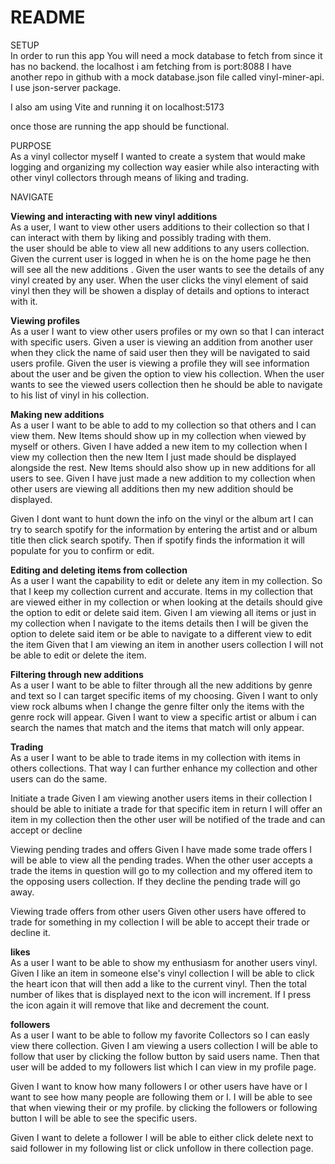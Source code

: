 # README

SETUP
</br>
In order to run this app You will need a mock database to fetch from since it has no backend. the localhost i am fetching from is port:8088 I have another repo in github with a mock database.json  file called vinyl-miner-api. I use json-server package.

I also am using Vite and running it on localhost:5173 

once those are running the app should be functional.

PURPOSE
</br>
As a vinyl collector myself I wanted to create a system that would make logging and organizing my collection way easier while also interacting with other vinyl collectors through means of liking and trading.

NAVIGATE
</br>

**Viewing and interacting with new vinyl additions**
</br>
As a  user, I  want to view other users additions to their collection so that I can interact with them by liking and possibly trading with them.  
  the user should be able to view all new additions to any users collection.
 Given the current user is logged in when he is on the home page he then will  see  all the new additions .  Given the user wants to see the  details of any vinyl created  by any user. When the user clicks the vinyl element of said vinyl then they will be showen a display of details and options to interact with it.

**Viewing profiles**
</br>
As a user I want to view other users profiles or my own so that I can interact with specific users.
Given a user is viewing an addition from another user when they click the name of said user then they will be navigated to said users profile.
Given the user is viewing a profile they will see information about the user and  be given the option to view his collection. When the user wants to see the viewed users collection then he should be able to navigate to his list of vinyl in his collection.

**Making new additions** 
</br>
As a user I want to be able to add to my collection so that others and I can view them.
New Items should show up in my collection when viewed by myself or others. 
Given I have added a new item to my collection when I view my collection then the new Item I just made should be displayed alongside the rest.
New Items should also show up in new additions for all users to see.
Given I have just made a new addition to my collection when other users are viewing all additions then  my new addition should be displayed.

Given I dont want to hunt down the info on the vinyl or the album art I can try to search spotify for the information by entering the artist and or album title then click search spotify. Then if spotify finds the information it will populate for you to confirm or edit.

**Editing and deleting items from collection**
</br>
As a user I want the capability to edit or delete any item in my collection. So that I keep my collection current and accurate.
Items in my collection that are viewed either in my collection or when looking at the details should give the option to edit or delete said item.
Given I am viewing all items  or just in  my collection when I navigate to the items details then I will  be given the option to delete said item or be able to navigate to a different view to edit the item
Given that I am viewing an item in another users collection I will not be able to edit or delete the item.


**Filtering through new additions**
</br>
As a user I want to be able to filter through all the new additions by genre and text so I can target specific items of my choosing.
Given I want to only view rock albums  when I change the genre filter only the items with the genre rock will appear.
Given I want to view a specific artist or album i can search the names that match and the items that match will only appear.


**Trading**
</br>
As a user I want to be able to trade items in my collection with items in others collections. That way I can further enhance my collection and other users can do the same.

Initiate a trade
Given I am viewing another users items in their collection I should be able to initiate a trade for that specific item in return I will offer an item in my collection then the other user will be notified of the trade and can accept or decline

Viewing pending trades and offers
Given I have made some trade offers I will be able to view all the pending trades. When the other user accepts a trade the items in question will go to my collection and  my offered item to the opposing users collection. If they decline the pending trade will go away.

Viewing trade offers from other users
Given other users have offered to trade for something in my collection I will be able to accept their trade or decline it.

**likes**
</br>
As a user I want to be able to show my enthusiasm for another users vinyl.
Given I like an item in someone else's vinyl collection I will be able to click the heart icon that will then add a like to the current vinyl. Then the total number of likes that is displayed next to the icon will increment. If I press the icon again it will remove that like and decrement the count.

**followers**
</br>
As a user I want to be able to follow my favorite Collectors so I can easly view there collection.
Given I am viewing a users collection I will be able to follow that user by clicking the follow button by said users name. Then that user will be added to my followers list which I can view in my profile page.

Given I want to know how many followers I or other users have have or I want to see how many people are following them or I. I will be able to see that when viewing their or my profile. by clicking the followers or following button I will be able to see the specific users.

Given I want to delete a follower I will be able to either click delete next to said follower in my following list or click unfollow in there collection page.